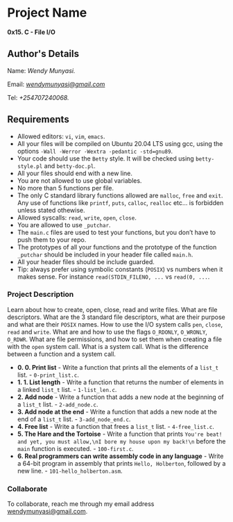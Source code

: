 # Project Name
**0x15. C - File I/O**

## Author's Details
Name: *Wendy Munyasi.*

Email: *wendymunyasi@gmail.com*

Tel: *+254707240068.*

##  Requirements
*   Allowed editors: `vi`, `vim`, `emacs`.
*   All your files will be compiled on Ubuntu 20.04 LTS using gcc, using the options `-Wall -Werror -Wextra -pedantic -std=gnu89`.
*   Your code should use the `Betty` style. It will be checked using `betty-style.pl` and `betty-doc.pl`.
*   All your files should end with a new line.
*   You are not allowed to use global variables.
*   No more than 5 functions per file.
*   The only C standard library functions allowed are `malloc`, `free` and `exit`. Any use of functions like `printf`, `puts`, `calloc`, `realloc` etc… is forbidden unless stated othewise.
*   Allowed syscalls: `read`, `write`, `open`, `close`.
*   You are allowed to use `_putchar`.
*   The `main.c` files are used to test your functions, but you don’t have to push them to your repo.
*   The prototypes of all your functions and the prototype of the function `_putchar` should be included in your header file called `main.h`.
*   All your header files should be include guarded.
*   Tip: always prefer using symbolic constants (`POSIX`) vs numbers when it makes sense. For instance `read(STDIN_FILENO, ...` vs `read(0, ...`.


### Project Description
Learn about how to create, open, close, read and write files.
What are file descriptors.
What are the 3 standard file descriptors, what are their purpose and what are their `POSIX` names.
How to use the I/O system calls `pen`, `close`, `read` and `write`.
What are and how to use the flags `O_RDONLY`, `O_WRONLY`, `O_RDWR`.
What are file permissions, and how to set them when creating a file with the `open` system call.
What is a system call.
What is the difference between a function and a system call.


* **0. 0. Print list** - Write a function that prints all the elements of a `list_t` list. - `0-print_list.c`.
* **1. 1. List length** - Write a function that returns the number of elements in a linked `list_t` list. - `1-list_len.c`.
* **2. Add node** - Write a function that adds a new node at the beginning of a `list_t` list. - `2-add_node.c`.
* **3. Add node at the end** - Write a function that adds a new node at the end of a `list_t` list. - `3-add_node_end.c`.
* **4. Free list** - Write a function that frees a `list_t` list. - `4-free_list.c`.
* **5. The Hare and the Tortoise** - Write a function that prints `You're beat! and yet, you must allow,\nI bore my house upon my back!\n` before the `main` function is executed. - `100-first.c`.
* **6. Real programmers can write assembly code in any language** - Write a 64-bit program in assembly that prints `Hello, Holberton`, followed by a new line. - `101-hello_holberton.asm`.

### Collaborate

To collaborate, reach me through my email address wendymunyasi@gmail.com.